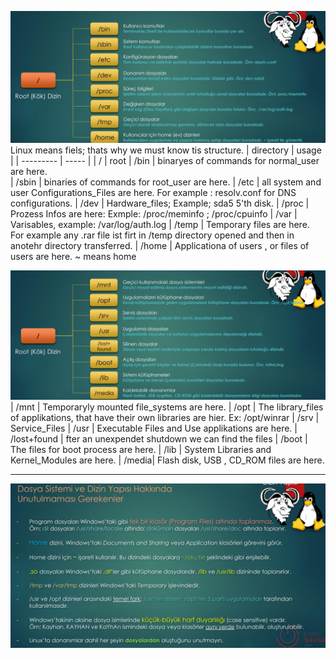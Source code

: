 
![directory_structure1](../Images/directory_structure1.png)
Linux means fiels; thats why we must know tis structure. 
| directory | usage |
| --------- | ----- |
| /     | root 
| /bin  | binaryes of commands for normal_user are here.  
| /sbin | binaries of commands for root_user are here. 
| /etc  | all system and user Configurations_Files are here. 
        For example : resolv.conf for DNS configurations. 
| /dev  | Hardware_files; Example; sda5 5'th disk. 
| /proc | Prozess Infos are here: 
          Exmple: /proc/meminfo ; /proc/cpuinfo
| /var  | Varisables, example: /var/log/auth.log
| /temp | Temporary files are here. 
        For example any .rar file ist     firt in /temp directory opened and then in anotehr directory transferred. 
| /home | Applicationa of users , or files of users are here. 
        ~ means home 


![directory_structure2](../Images/directory_structure2.png)
| /mnt  | Temporaryly mounted file_systems are here. 
| /opt  | The library_files of applikations, 
        that have their own libraries are hier. Ex: /opt/winrar
| /srv  | Service_Files
| /usr  | Executable Files and Use applikations are here. 
| /lost+found | fter an unexpendet shutdown we can find the files
| /boot | The files for boot process are here.
| /lib  | System Libraries and Kernel_Modules are here.
| /media| Flash disk, USB , CD_ROM files are here. 

---
![hints](../Images/hints.png)


